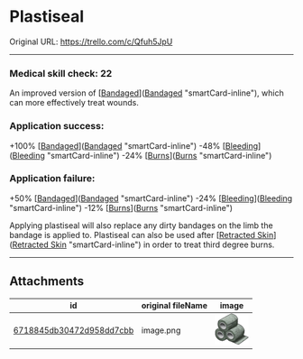 # Plastiseal

Original URL: https://trello.com/c/Qfuh5JpU

---

### Medical skill check: 22

An improved version of [[Bandaged](../Any%20bodypart/Bandaged.md)]([Bandaged](../Any%20bodypart/Bandaged.md) "smartCard-inline"), which can more effectively treat wounds.

### Application success:

\+100% [[Bandaged](../Any%20bodypart/Bandaged.md)]([Bandaged](../Any%20bodypart/Bandaged.md) "smartCard-inline")
\-48% [[Bleeding](../Any%20bodypart/Bleeding.md)]([Bleeding](../Any%20bodypart/Bleeding.md) "smartCard-inline")
\-24% [[Burns](../Any%20bodypart/Burns.md)]([Burns](../Any%20bodypart/Burns.md) "smartCard-inline")

### Application failure:

\+50% [[Bandaged](../Any%20bodypart/Bandaged.md)]([Bandaged](../Any%20bodypart/Bandaged.md) "smartCard-inline")
\-24% [[Bleeding](../Any%20bodypart/Bleeding.md)]([Bleeding](../Any%20bodypart/Bleeding.md) "smartCard-inline")
\-12% [[Burns](../Any%20bodypart/Burns.md)]([Burns](../Any%20bodypart/Burns.md) "smartCard-inline")

Applying plastiseal will also replace any dirty bandages on the limb the bandage is applied to. Plastiseal can also be used after [[Retracted Skin](../Surgery/Retracted%20Skin.md)]([Retracted Skin](../Surgery/Retracted%20Skin.md) "smartCard-inline") in order to treat third degree burns.

---

## Attachments

id | original fileName | image
---|---|---
[6718845db30472d958dd7cbb](./Plastiseal%20-%20Attachments/6718845db30472d958dd7cbb.png) | image.png | ![image.png\|200](./Plastiseal%20-%20Attachments/6718845db30472d958dd7cbb.png)